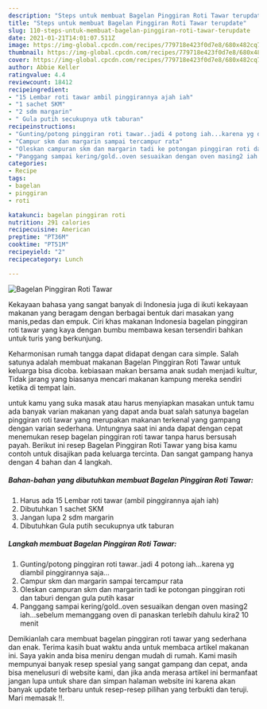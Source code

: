 ```yaml
---
description: "Steps untuk membuat Bagelan Pinggiran Roti Tawar terupdate"
title: "Steps untuk membuat Bagelan Pinggiran Roti Tawar terupdate"
slug: 110-steps-untuk-membuat-bagelan-pinggiran-roti-tawar-terupdate
date: 2021-01-21T14:01:07.511Z
image: https://img-global.cpcdn.com/recipes/779718e423f0d7e8/680x482cq70/bagelan-pinggiran-roti-tawar-foto-resep-utama.jpg
thumbnail: https://img-global.cpcdn.com/recipes/779718e423f0d7e8/680x482cq70/bagelan-pinggiran-roti-tawar-foto-resep-utama.jpg
cover: https://img-global.cpcdn.com/recipes/779718e423f0d7e8/680x482cq70/bagelan-pinggiran-roti-tawar-foto-resep-utama.jpg
author: Abbie Keller
ratingvalue: 4.4
reviewcount: 18412
recipeingredient:
- "15 Lembar roti tawar ambil pinggirannya ajah iah"
- "1 sachet SKM"
- "2 sdm margarin"
- " Gula putih secukupnya utk taburan"
recipeinstructions:
- "Gunting/potong pinggiran roti tawar..jadi 4 potong iah...karena yg diambil pinggirannya saja..."
- "Campur skm dan margarin sampai tercampur rata"
- "Oleskan campuran skm dan margarin tadi ke potongan pinggiran roti dan taburi dengan gula putih kasar"
- "Panggang sampai kering/gold..oven sesuaikan dengan oven masing2 iah...sebelum memanggang oven di panaskan terlebih dahulu kira2 10 menit"
categories:
- Recipe
tags:
- bagelan
- pinggiran
- roti

katakunci: bagelan pinggiran roti 
nutrition: 291 calories
recipecuisine: American
preptime: "PT36M"
cooktime: "PT51M"
recipeyield: "2"
recipecategory: Lunch

---
```



![Bagelan Pinggiran Roti Tawar](https://img-global.cpcdn.com/recipes/779718e423f0d7e8/680x482cq70/bagelan-pinggiran-roti-tawar-foto-resep-utama.jpg)

Kekayaan bahasa yang sangat banyak di Indonesia juga di ikuti kekayaan makanan yang beragam dengan berbagai bentuk dari masakan yang manis,pedas dan empuk. Ciri khas makanan Indonesia bagelan pinggiran roti tawar yang kaya dengan bumbu membawa kesan tersendiri bahkan untuk turis yang berkunjung.


Keharmonisan rumah tangga dapat didapat dengan cara simple. Salah satunya adalah membuat makanan Bagelan Pinggiran Roti Tawar untuk keluarga bisa dicoba. kebiasaan makan bersama anak sudah menjadi kultur, Tidak jarang yang biasanya mencari makanan kampung mereka sendiri ketika di tempat lain.



untuk kamu yang suka masak atau harus menyiapkan masakan untuk tamu ada banyak varian makanan yang dapat anda buat salah satunya bagelan pinggiran roti tawar yang merupakan makanan terkenal yang gampang dengan varian sederhana. Untungnya saat ini anda dapat dengan cepat menemukan resep bagelan pinggiran roti tawar tanpa harus bersusah payah.
Berikut ini resep Bagelan Pinggiran Roti Tawar yang bisa kamu contoh untuk disajikan pada keluarga tercinta. Dan sangat gampang hanya dengan 4 bahan dan 4 langkah.


<!--inarticleads1-->

##### Bahan-bahan yang dibutuhkan membuat Bagelan Pinggiran Roti Tawar:

1. Harus ada 15 Lembar roti tawar (ambil pinggirannya ajah iah)
1. Dibutuhkan 1 sachet SKM
1. Jangan lupa 2 sdm margarin
1. Dibutuhkan  Gula putih secukupnya utk taburan




<!--inarticleads2-->

##### Langkah membuat  Bagelan Pinggiran Roti Tawar:

1. Gunting/potong pinggiran roti tawar..jadi 4 potong iah...karena yg diambil pinggirannya saja...
1. Campur skm dan margarin sampai tercampur rata
1. Oleskan campuran skm dan margarin tadi ke potongan pinggiran roti dan taburi dengan gula putih kasar
1. Panggang sampai kering/gold..oven sesuaikan dengan oven masing2 iah...sebelum memanggang oven di panaskan terlebih dahulu kira2 10 menit




Demikianlah cara membuat bagelan pinggiran roti tawar yang sederhana dan enak. Terima kasih buat waktu anda untuk membaca artikel makanan ini. Saya yakin anda bisa meniru dengan mudah di rumah. Kami masih mempunyai banyak resep spesial yang sangat gampang dan cepat, anda bisa menelusuri di website kami, dan jika anda merasa artikel ini bermanfaat jangan lupa untuk share dan simpan halaman website ini karena akan banyak update terbaru untuk resep-resep pilihan yang terbukti dan teruji. Mari memasak !!. 
